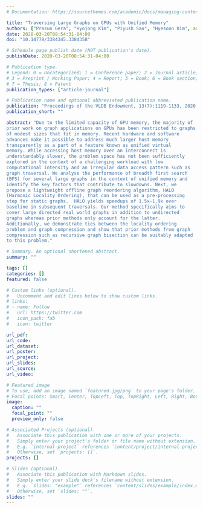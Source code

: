 ```yaml
---
# Documentation: https://sourcethemes.com/academic/docs/managing-content/

title: "Traversing Large Graphs on GPUs with Unified Memory"
authors: ["Prasun Gera", "Hyojong Kim", "Piyush Sao", "Hyesoon Kim", admin]
date: 2020-03-20T08:54:31-04:00
doi: "10.14778/3384345.3384358"

# Schedule page publish date (NOT publication's date).
publishDate: 2020-03-20T08:54:31-04:00

# Publication type.
# Legend: 0 = Uncategorized; 1 = Conference paper; 2 = Journal article;
# 3 = Preprint / Working Paper; 4 = Report; 5 = Book; 6 = Book section;
# 7 = Thesis; 8 = Patent
publication_types: ["article-journal"]

# Publication name and optional abbreviated publication name.
publication: "Proceedings of the VLDB Endowment, 13(7):1119-1133, 2020,"
publication_short: ""

abstract: "Due to the limited capacity of GPU memory, the majority of
prior work on graph applications on GPUs has been restricted to graphs
of modest sizes that fit in memory. Recent hardware and software
advances make it possible to address much larger host memory
transparently as a part of a feature known as unified virtual
memory. While accessing host memory over an interconnect is
understandably slower, the problem space has not been sufficiently
explored in the context of a challenging workload with low
computational intensity and an irregular data access pattern such as
graph traversal. We analyse the performance of breadth first search
(BFS) for several large graphs in the context of unified memory and
identify the key factors that contribute to slowdowns. Next, we
propose a lightweight offline graph reordering algorithm, HALO
(Harmonic Locality Ordering), that can be used as a pre-processing
step for static graphs.  HALO yields speedups of 1.5x-1.9x over
baseline in subsequent traversals. Our method specifically aims to
cover large directed real world graphs in addition to undirected
graphs whereas prior methods only account for the latter.
Additionally, we demonstrate ties between the locality ordering
problem and graph compression and show that prior methods from graph
compression such as recursive graph bisection can be suitably adapted
to this problem."

# Summary. An optional shortened abstract.
summary: ""

tags: []
categories: []
featured: false

# Custom links (optional).
#   Uncomment and edit lines below to show custom links.
# links:
# - name: Follow
#   url: https://twitter.com
#   icon_pack: fab
#   icon: twitter

url_pdf:
url_code:
url_dataset:
url_poster:
url_project:
url_slides:
url_source:
url_video:

# Featured image
# To use, add an image named `featured.jpg/png` to your page's folder. 
# Focal points: Smart, Center, TopLeft, Top, TopRight, Left, Right, BottomLeft, Bottom, BottomRight.
image:
  caption: ""
  focal_point: ""
  preview_only: false

# Associated Projects (optional).
#   Associate this publication with one or more of your projects.
#   Simply enter your project's folder or file name without extension.
#   E.g. `internal-project` references `content/project/internal-project/index.md`.
#   Otherwise, set `projects: []`.
projects: []

# Slides (optional).
#   Associate this publication with Markdown slides.
#   Simply enter your slide deck's filename without extension.
#   E.g. `slides: "example"` references `content/slides/example/index.md`.
#   Otherwise, set `slides: ""`.
slides: ""
---
```

